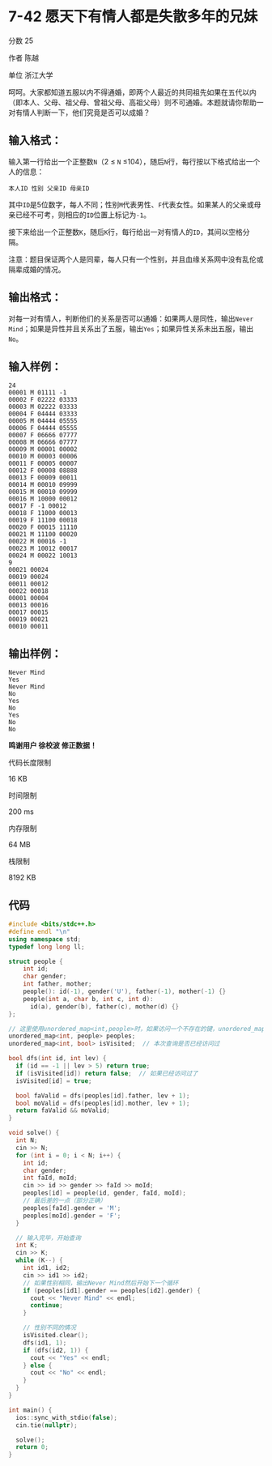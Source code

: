 # **7-42 愿天下有情人都是失散多年的兄妹**

分数 25

作者 陈越

单位 浙江大学

呵呵。大家都知道五服以内不得通婚，即两个人最近的共同祖先如果在五代以内（即本人、父母、祖父母、曾祖父母、高祖父母）则不可通婚。本题就请你帮助一对有情人判断一下，他们究竟是否可以成婚？

## 输入格式：

输入第一行给出一个正整数`N`（2 ≤ `N` ≤104），随后`N`行，每行按以下格式给出一个人的信息：

```
本人ID 性别 父亲ID 母亲ID
```

其中`ID`是5位数字，每人不同；性别`M`代表男性、`F`代表女性。如果某人的父亲或母亲已经不可考，则相应的`ID`位置上标记为`-1`。

接下来给出一个正整数`K`，随后`K`行，每行给出一对有情人的`ID`，其间以空格分隔。

注意：题目保证两个人是同辈，每人只有一个性别，并且血缘关系网中没有乱伦或隔辈成婚的情况。

## 输出格式：

对每一对有情人，判断他们的关系是否可以通婚：如果两人是同性，输出`Never Mind`；如果是异性并且关系出了五服，输出`Yes`；如果异性关系未出五服，输出`No`。

## 输入样例：

```in
24
00001 M 01111 -1
00002 F 02222 03333
00003 M 02222 03333
00004 F 04444 03333
00005 M 04444 05555
00006 F 04444 05555
00007 F 06666 07777
00008 M 06666 07777
00009 M 00001 00002
00010 M 00003 00006
00011 F 00005 00007
00012 F 00008 08888
00013 F 00009 00011
00014 M 00010 09999
00015 M 00010 09999
00016 M 10000 00012
00017 F -1 00012
00018 F 11000 00013
00019 F 11100 00018
00020 F 00015 11110
00021 M 11100 00020
00022 M 00016 -1
00023 M 10012 00017
00024 M 00022 10013
9
00021 00024
00019 00024
00011 00012
00022 00018
00001 00004
00013 00016
00017 00015
00019 00021
00010 00011
```

## 输出样例：

```out
Never Mind
Yes
Never Mind
No
Yes
No
Yes
No
No
```

**鸣谢用户 徐校波 修正数据！**

代码长度限制

16 KB

时间限制

200 ms

内存限制

64 MB

栈限制

8192 KB

## 代码

```cpp
#include <bits/stdc++.h>
#define endl "\n"
using namespace std;
typedef long long ll;

struct people {
    int id;
    char gender;
    int father, mother;
    people(): id(-1), gender('U'), father(-1), mother(-1) {}
    people(int a, char b, int c, int d):
      id(a), gender(b), father(c), mother(d) {}
};

// 这里使用unordered_map<int,people>时，如果访问一个不存在的键，unordered_map会尝试使用默认构造函数自己构建一个people对象，但是我自己写了一个构造函数所以就没有了默认构造函数，就会报错
unordered_map<int, people> peoples;
unordered_map<int, bool> isVisited;  // 本次查询是否已经访问过

bool dfs(int id, int lev) {
  if (id == -1 || lev > 5) return true;
  if (isVisited[id]) return false;  // 如果已经访问过了
  isVisited[id] = true;

  bool faValid = dfs(peoples[id].father, lev + 1);
  bool moValid = dfs(peoples[id].mother, lev + 1);
  return faValid && moValid;
}

void solve() {
  int N;
  cin >> N;
  for (int i = 0; i < N; i++) {
    int id;
    char gender;
    int faId, moId;
    cin >> id >> gender >> faId >> moId;
    peoples[id] = people(id, gender, faId, moId);
    // 最后差的一点（部分正确）
    peoples[faId].gender = 'M';
    peoples[moId].gender = 'F';
  }

  // 输入完毕，开始查询
  int K;
  cin >> K;
  while (K--) {
    int id1, id2;
    cin >> id1 >> id2;
    // 如果性别相同，输出Never Mind然后开始下一个循环
    if (peoples[id1].gender == peoples[id2].gender) {
      cout << "Never Mind" << endl;
      continue;
    }

    // 性别不同的情况
    isVisited.clear();
    dfs(id1, 1);
    if (dfs(id2, 1)) {
      cout << "Yes" << endl;
    } else {
      cout << "No" << endl;
    }
  }
}

int main() {
  ios::sync_with_stdio(false);
  cin.tie(nullptr);

  solve();
  return 0;
}
```

